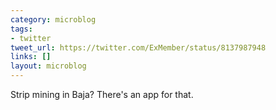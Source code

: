 ```yaml
---
category: microblog
tags:
- twitter
tweet_url: https://twitter.com/ExMember/status/8137987948
links: []
layout: microblog
---
```

Strip mining in Baja? There's an app for that.
